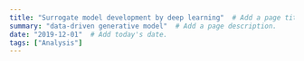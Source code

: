 ```yaml
---
title: "Surrogate model development by deep learning"  # Add a page title.
summary: "data-driven generative model"  # Add a page description.
date: "2019-12-01"  # Add today's date.
tags: ["Analysis"]
---
```


